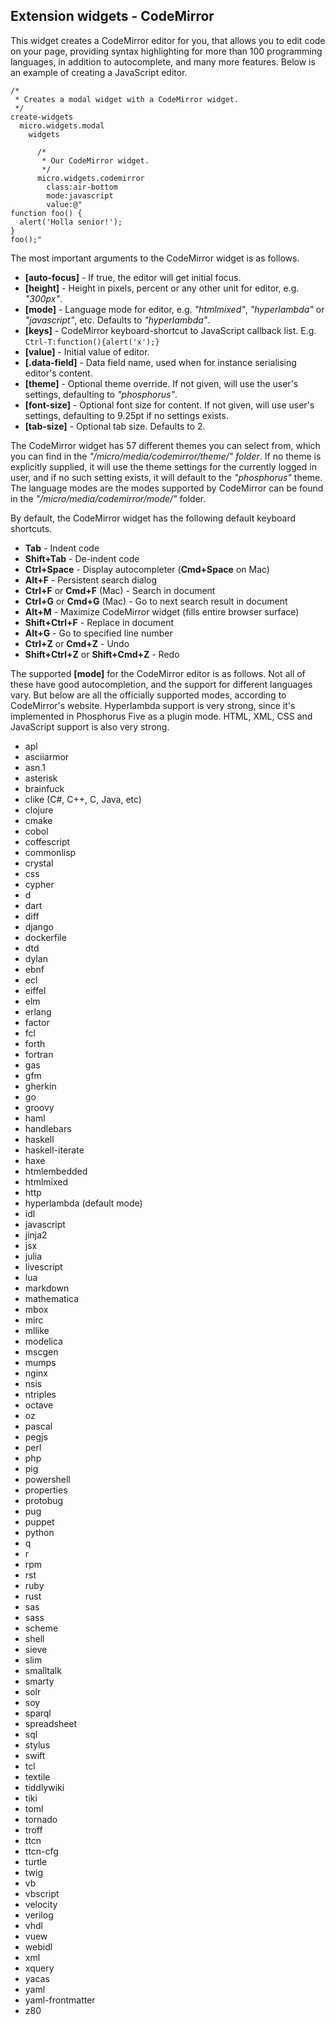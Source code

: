 ## Extension widgets - CodeMirror

This widget creates a CodeMirror editor for you, that allows you to edit code on your page, providing syntax
highlighting for more than 100 programming languages, in addition to autocomplete, and many more features.
Below is an example of creating a JavaScript editor.

```hyperlambda-snippet
/*
 * Creates a modal widget with a CodeMirror widget.
 */
create-widgets
  micro.widgets.modal
    widgets

      /*
       * Our CodeMirror widget.
       */
      micro.widgets.codemirror
        class:air-bottom
        mode:javascript
        value:@"
function foo() {
  alert('Holla senior!');
}
foo();"
```

The most important arguments to the CodeMirror widget is as follows.

* __[auto-focus]__ - If true, the editor will get initial focus.
* __[height]__ - Height in pixels, percent or any other unit for editor, e.g. _"300px"_.
* __[mode]__ - Language mode for editor, e.g. _"htmlmixed"_, _"hyperlambda"_ or _"javascript"_, etc. Defaults to _"hyperlambda"_.
* __[keys]__ - CodeMirror keyboard-shortcut to JavaScript callback list. E.g. `Ctrl-T:function(){alert('x');}`
* __[value]__ - Initial value of editor.
* __[.data-field]__ - Data field name, used when for instance serialising editor's content.
* __[theme]__ - Optional theme override. If not given, will use the user's settings, defaulting to _"phosphorus"_.
* __[font-size]__ - Optional font size for content. If not given, will use user's settings, defaulting to 9.25pt if no settings exists.
* __[tab-size]__ - Optional tab size. Defaults to 2.

The CodeMirror widget has 57 different themes you can select from, which you can find in the
_"/micro/media/codemirror/theme/" folder_. If no theme is explicitly supplied, it will use the theme
settings for the currently logged in user, and if no such setting exists, it will default to the
_"phosphorus"_ theme. The language modes are the modes supported by CodeMirror can be found in the
_"/micro/media/codemirror/mode/"_ folder.

By default, the CodeMirror widget has the following default keyboard shortcuts.

* __Tab__ - Indent code
* __Shift+Tab__ - De-indent code
* __Ctrl+Space__ - Display autocompleter (__Cmd+Space__ on Mac)
* __Alt+F__ - Persistent search dialog
* __Ctrl+F__ or __Cmd+F__ (Mac) - Search in document
* __Ctrl+G__ or __Cmd+G__ (Mac) - Go to next search result in document
* __Alt+M__ - Maximize CodeMirror widget (fills entire browser surface)
* __Shift+Ctrl+F__ - Replace in document
* __Alt+G__ - Go to specified line number
* __Ctrl+Z__ or __Cmd+Z__ - Undo
* __Shift+Ctrl+Z__ or __Shift+Cmd+Z__ - Redo

The supported **[mode]** for the CodeMirror editor is as follows. Not all of these have good autocompletion,
and the support for different languages vary. But below are all the officially supported modes, according
to CodeMirror's website. Hyperlambda support is very strong, since it's implemented in Phosphorus Five
as a plugin mode. HTML, XML, CSS and JavaScript support is also very strong.

* apl
* asciiarmor
* asn.1
* asterisk
* brainfuck
* clike (C#, C++, C, Java, etc)
* clojure
* cmake
* cobol
* coffescript
* commonlisp
* crystal
* css
* cypher
* d
* dart
* diff
* django
* dockerfile
* dtd
* dylan
* ebnf
* ecl
* eiffel
* elm
* erlang
* factor
* fcl
* forth
* fortran
* gas
* gfm
* gherkin
* go
* groovy
* haml
* handlebars
* haskell
* haskell-iterate
* haxe
* htmlembedded
* htmlmixed
* http
* hyperlambda (default mode)
* idl
* javascript
* jinja2
* jsx
* julia
* livescript
* lua
* markdown
* mathematica
* mbox
* mirc
* mllike
* modelica
* mscgen
* mumps
* nginx
* nsis
* ntriples
* octave
* oz
* pascal
* pegjs
* perl
* php
* pig
* powershell
* properties
* protobug
* pug
* puppet
* python
* q
* r
* rpm
* rst
* ruby
* rust
* sas
* sass
* scheme
* shell
* sieve
* slim
* smalltalk
* smarty
* solr
* soy
* sparql
* spreadsheet
* sql
* stylus
* swift
* tcl
* textile
* tiddlywiki
* tiki
* toml
* tornado
* troff
* ttcn
* ttcn-cfg
* turtle
* twig
* vb
* vbscript
* velocity
* verilog
* vhdl
* vuew
* webidl
* xml
* xquery
* yacas
* yaml
* yaml-frontmatter
* z80
